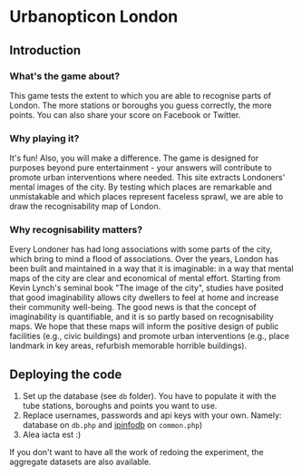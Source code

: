 # Urbanopticon London

## Introduction

### What's the game about?
This game tests the extent to which you are able to recognise parts of London. The more stations or boroughs you guess correctly, the more points. You can also share your score on Facebook or Twitter.

### Why playing it?
It's fun! Also, you will make a difference. The game is designed for purposes beyond pure entertainment - your answers will contribute to promote urban interventions where needed. This site extracts Londoners' mental images of the city. By testing which places are remarkable and unmistakable and which places represent faceless sprawl, we are able to draw the recognisability map of London.

### Why recognisability matters?
Every Londoner has had long associations with some parts of the city, which bring to mind a flood of associations. Over the years, London has been built and maintained in a way that it is imaginable: in a way that mental maps of the city are clear and economical of mental effort. Starting from Kevin Lynch's seminal book "The image of the city", studies have posited that good imaginability allows city dwellers to feel at home and increase their community well-being. The good news is that the concept of imaginability is quantifiable, and it is so partly based on recognisability maps. We hope that these maps will inform the positive design of public facilities (e.g., civic buildings) and promote urban interventions (e.g., place landmark in key areas, refurbish memorable horrible buildings).

## Deploying the code
1. Set up the database (see `db` folder). You have to populate it with the tube stations, boroughs and points you want to use.
2. Replace usernames, passwords and api keys with your own. Namely: database on `db.php` and [ipinfodb](http://ipinfodb.com/) on `common.php`)
3. Alea iacta est :)

If you don't want to have all the work of redoing the experiment, the aggregate datasets are also available.
